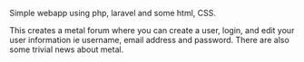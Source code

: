 Simple webapp using php, laravel and some html, CSS. 

This creates a metal forum where you can create a user, login, and edit your user information ie username, email address and
password. There are also some trivial news about metal. 
